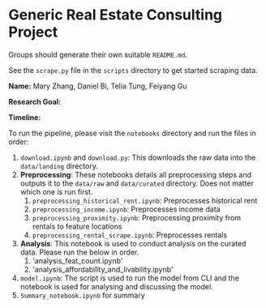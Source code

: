 # Generic Real Estate Consulting Project
Groups should generate their own suitable `README.md`.

See the `scrape.py` file in the `scripts` directory to get started scraping data. 

**Name:** Mary Zhang, Daniel Bi, Telia Tung, Feiyang Gu

**Research Goal:**

**Timeline:** 

To run the pipeline, please visit the `notebooks` directory and run the files in order:
1. `download.ipynb` and `download.py`: This downloads the raw data into the `data/landing` directory.
2. **Preprocessing**: These notebooks details all preprocessing steps and outputs it to the `data/raw` and `data/curated` directory. Does not matter which one is run first.
   1. `preprocessing_historical_rent.ipynb`: Preprocesses historical rent
   2. `preprocessing_income.ipynb`: Preprocesses income data
   3. `preprocessing_proximity.ipynb`: Preprocessing proximity from rentals to feature locations
   4. `preprocessing_rental_scrape.ipynb`: Preprocesses rentals
3. **Analysis**: This notebook is used to conduct analysis on the curated data. Please run the below in order.
   1. 'analysis_feat_count.ipynb'
   2. 'analysis_affordability_and_livability.ipynb'
4. `model.ipynb`: The script is used to run the model from CLI and the notebook is used for analysing and discussing the model.
5. `Summary_notebook.ipynb` for summary

